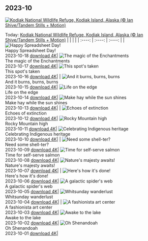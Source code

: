 ## 2023-10
[![Kodiak National Wildlife Refuge, Kodiak Island, Alaska (© Ian Shive/Tandem Stills + Motion)](https://cn.bing.com/th?id=OHR.KodiakAlaska_EN-US1478138954_UHD.jpg&w=1000)](https://cn.bing.com/th?id=OHR.KodiakAlaska_EN-US1478138954_UHD.jpg&pid=hp&w=3840&h=2160&rs=1&c=4)

Today: [Kodiak National Wildlife Refuge, Kodiak Island, Alaska (© Ian Shive/Tandem Stills + Motion)](https://cn.bing.com/th?id=OHR.KodiakAlaska_EN-US1478138954_UHD.jpg&pid=hp&w=3840&h=2160&rs=1&c=4)
  |      |      |      |
| :----: | :----: | :----: |
| ![Happy Spreadsheet Day!](https://cn.bing.com/th?id=OHR.SpreadsheetDay_EN-US1385391820_UHD.jpg&pid=hp&w=384&h=216&rs=1&c=4) <br/> Happy Spreadsheet Day! <br/> 2023-10-18  [download 4K](https://cn.bing.com/th?id=OHR.SpreadsheetDay_EN-US1385391820_UHD.jpg&pid=hp&w=3840&h=2160&rs=1&c=4)| ![The magic of the Enchantments](https://cn.bing.com/th?id=OHR.GoldenEnchantments_EN-US1308880623_UHD.jpg&pid=hp&w=384&h=216&rs=1&c=4) <br/> The magic of the Enchantments <br/> 2023-10-17  [download 4K](https://cn.bing.com/th?id=OHR.GoldenEnchantments_EN-US1308880623_UHD.jpg&pid=hp&w=3840&h=2160&rs=1&c=4)| ![This spot's taken](https://cn.bing.com/th?id=OHR.AutumnHedgehog_EN-US1171311197_UHD.jpg&pid=hp&w=384&h=216&rs=1&c=4) <br/> This spot's taken <br/> 2023-10-16  [download 4K](https://cn.bing.com/th?id=OHR.AutumnHedgehog_EN-US1171311197_UHD.jpg&pid=hp&w=3840&h=2160&rs=1&c=4)|
| ![And it burns, burns, burns](https://cn.bing.com/th?id=OHR.RingEclipse_EN-US1077107553_UHD.jpg&pid=hp&w=384&h=216&rs=1&c=4) <br/> And it burns, burns, burns <br/> 2023-10-15  [download 4K](https://cn.bing.com/th?id=OHR.RingEclipse_EN-US1077107553_UHD.jpg&pid=hp&w=3840&h=2160&rs=1&c=4)| ![Life on the edge](https://cn.bing.com/th?id=OHR.ViesteItaly_EN-US0948108910_UHD.jpg&pid=hp&w=384&h=216&rs=1&c=4) <br/> Life on the edge <br/> 2023-10-14  [download 4K](https://cn.bing.com/th?id=OHR.ViesteItaly_EN-US0948108910_UHD.jpg&pid=hp&w=3840&h=2160&rs=1&c=4)| ![Make hay while the sun shines](https://cn.bing.com/th?id=OHR.IdahoBarn_EN-US0098074838_UHD.jpg&pid=hp&w=384&h=216&rs=1&c=4) <br/> Make hay while the sun shines <br/> 2023-10-13  [download 4K](https://cn.bing.com/th?id=OHR.IdahoBarn_EN-US0098074838_UHD.jpg&pid=hp&w=3840&h=2160&rs=1&c=4)|
| ![Echoes of extinction](https://cn.bing.com/th?id=OHR.JohnDayFossil_EN-US9957224234_UHD.jpg&pid=hp&w=384&h=216&rs=1&c=4) <br/> Echoes of extinction <br/> 2023-10-12  [download 4K](https://cn.bing.com/th?id=OHR.JohnDayFossil_EN-US9957224234_UHD.jpg&pid=hp&w=3840&h=2160&rs=1&c=4)| ![Rocky Mountain high](https://cn.bing.com/th?id=OHR.SoprisSunrise_EN-US9658915846_UHD.jpg&pid=hp&w=384&h=216&rs=1&c=4) <br/> Rocky Mountain high <br/> 2023-10-11  [download 4K](https://cn.bing.com/th?id=OHR.SoprisSunrise_EN-US9658915846_UHD.jpg&pid=hp&w=3840&h=2160&rs=1&c=4)| ![Celebrating Indigenous heritage](https://cn.bing.com/th?id=OHR.FremontPetroglyph_EN-US9601526664_UHD.jpg&pid=hp&w=384&h=216&rs=1&c=4) <br/> Celebrating Indigenous heritage <br/> 2023-10-10  [download 4K](https://cn.bing.com/th?id=OHR.FremontPetroglyph_EN-US9601526664_UHD.jpg&pid=hp&w=3840&h=2160&rs=1&c=4)|
| ![Need some shell-ter?](https://cn.bing.com/th?id=OHR.OctoClam_EN-US9467607669_UHD.jpg&pid=hp&w=384&h=216&rs=1&c=4) <br/> Need some shell-ter? <br/> 2023-10-09  [download 4K](https://cn.bing.com/th?id=OHR.OctoClam_EN-US9467607669_UHD.jpg&pid=hp&w=3840&h=2160&rs=1&c=4)| ![Time for self-serve salmon](https://cn.bing.com/th?id=OHR.GrizzlyFalls_EN-US9219501224_UHD.jpg&pid=hp&w=384&h=216&rs=1&c=4) <br/> Time for self-serve salmon <br/> 2023-10-08  [download 4K](https://cn.bing.com/th?id=OHR.GrizzlyFalls_EN-US9219501224_UHD.jpg&pid=hp&w=3840&h=2160&rs=1&c=4)| ![Nature's majesty awaits!](https://cn.bing.com/th?id=OHR.TaughannockFalls_EN-US8509030625_UHD.jpg&pid=hp&w=384&h=216&rs=1&c=4) <br/> Nature's majesty awaits! <br/> 2023-10-07  [download 4K](https://cn.bing.com/th?id=OHR.TaughannockFalls_EN-US8509030625_UHD.jpg&pid=hp&w=3840&h=2160&rs=1&c=4)|
| ![Here's how it's done!](https://cn.bing.com/th?id=OHR.GentooJump_EN-US3267430533_UHD.jpg&pid=hp&w=384&h=216&rs=1&c=4) <br/> Here's how it's done! <br/> 2023-10-06  [download 4K](https://cn.bing.com/th?id=OHR.GentooJump_EN-US3267430533_UHD.jpg&pid=hp&w=3840&h=2160&rs=1&c=4)| ![A galactic spider's web](https://cn.bing.com/th?id=OHR.TarantulaNebula_EN-US3085335513_UHD.jpg&pid=hp&w=384&h=216&rs=1&c=4) <br/> A galactic spider's web <br/> 2023-10-05  [download 4K](https://cn.bing.com/th?id=OHR.TarantulaNebula_EN-US3085335513_UHD.jpg&pid=hp&w=3840&h=2160&rs=1&c=4)| ![Whitsunday wanderlust](https://cn.bing.com/th?id=OHR.WhitsundaySwirl_EN-US2946291997_UHD.jpg&pid=hp&w=384&h=216&rs=1&c=4) <br/> Whitsunday wanderlust <br/> 2023-10-04  [download 4K](https://cn.bing.com/th?id=OHR.WhitsundaySwirl_EN-US2946291997_UHD.jpg&pid=hp&w=3840&h=2160&rs=1&c=4)|
| ![A fashionista art center](https://cn.bing.com/th?id=OHR.VuittonFoundation_EN-US2808914200_UHD.jpg&pid=hp&w=384&h=216&rs=1&c=4) <br/> A fashionista art center <br/> 2023-10-03  [download 4K](https://cn.bing.com/th?id=OHR.VuittonFoundation_EN-US2808914200_UHD.jpg&pid=hp&w=3840&h=2160&rs=1&c=4)| ![Awake to the lake](https://cn.bing.com/th?id=OHR.LakeBledSunrise_EN-US2708574517_UHD.jpg&pid=hp&w=384&h=216&rs=1&c=4) <br/> Awake to the lake <br/> 2023-10-02  [download 4K](https://cn.bing.com/th?id=OHR.LakeBledSunrise_EN-US2708574517_UHD.jpg&pid=hp&w=3840&h=2160&rs=1&c=4)| ![Oh Shenandoah](https://cn.bing.com/th?id=OHR.ShenandoahFoliage_EN-US9719781431_UHD.jpg&pid=hp&w=384&h=216&rs=1&c=4) <br/> Oh Shenandoah <br/> 2023-10-01  [download 4K](https://cn.bing.com/th?id=OHR.ShenandoahFoliage_EN-US9719781431_UHD.jpg&pid=hp&w=3840&h=2160&rs=1&c=4)|

